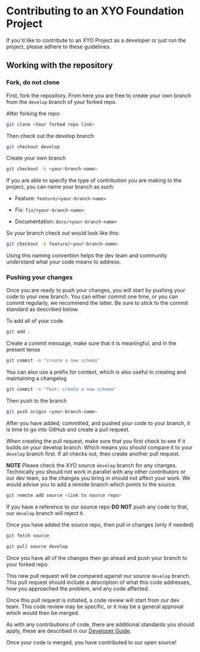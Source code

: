 # Contributing to an XYO Foundation Project

If you'd like to contribute to an XYO Project as a developer or just run the project, please adhere to these guidelines.

## Working with the repository

### Fork, do not clone

First, fork the repository. From here you are free to create your own branch from the `develop` branch of your forked repo. 

After forking the repo:

```sh
git clone <Your forked repo link>
```

Then check out the develop branch

```sh
git checkout develop
```

Create your own branch

```sh
git checkout -b <your-branch-name>
```

If you are able to specify the type of contribution you are making to the project, you can name your branch as such:

- Feature: `feature/<your-branch-name>`

- Fix: `fix/<your-branch-name>`

- Documentation: `docs/<your-branch-name>`

So your branch check out would look like this: 

```sh
git checkout -b feature/<your-branch-name>
```

Using this naming convention helps the dev team and community understand what your code means to address.

### Pushing your changes

Once you are ready to push your changes, you will start by pushing your code to your new branch. You can either commit one time, or you can commit regularly, we recommend the latter. Be sure to stick to the commit standard as described below. 

To add all of your code

```sh
git add .
```

Create a commit message, make sure that it is meaningful, and in the present tense

```sh
git commit -m "create a new schema"
```

You can also use a prefix for context, which is also useful in creating and maintaining a changelog

```sh
git commit -m "feat: create a new schema"
```

Then push to the branch

```sh
git push origin <your-branch-name>
```

After you have added, committed, and pushed your code to your branch, it is time to go into GitHub and create a pull request. 

When creating the pull request, make sure that you first check to see if it builds on your develop branch. Which means you should compare it to your `develop` branch first. If all checks out, then create another pull request. 

**NOTE** Please check the XYO source `develop` branch for any changes. Technically you should not work in parallel with any other contributors or our dev team, so the changes you bring in should not affect your work. We would advise you to add a remote branch which points to the source. 

```sh
git remote add source <link to source repo>
```

If you have a reference to our source repo **DO NOT** push any code to that, our `develop` branch will reject it. 

Once you have added the source repo, then pull in changes (only if needed)

```sh
git fetch source 

git pull source develop
```

Once you have all of the changes then go ahead and push your branch to your forked repo. 

This new pull request will be compared against our source `develop` branch. This pull request should include a description of what this code addresses, how you approached the problem, and any code affected.

Once this pull request is initiated, a code review will start from our dev team. This code review may be specific, or it may be a general approval which would then be merged. 

As with any contributions of code, there are additional standards you should apply, these are described in our [Developer Guide](developer-guide.md).

Once your code is merged, you have contributed to our open source!